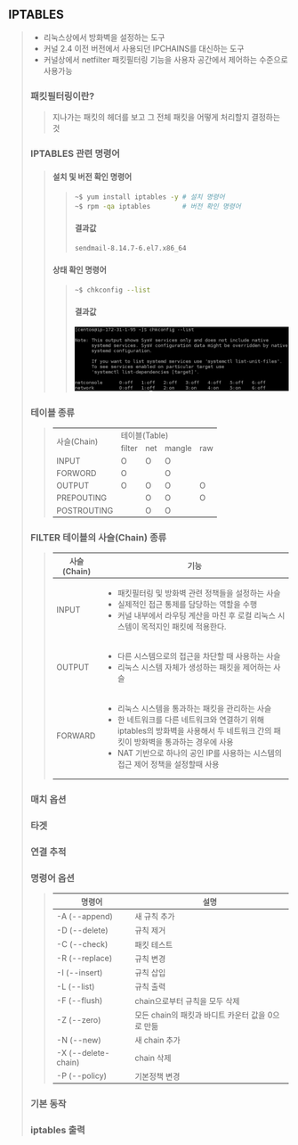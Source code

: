 ## IPTABLES
> - 리눅스상에서 방화벽을 설정하는 도구
> - 커널 2.4 이전 버전에서 사용되던 IPCHAINS를 대신하는 도구
> - 커널상에서 netfilter 패킷필터링 기능을 사용자 공간에서 제어하는 수준으로 사용가능
> ### 패킷필터링이란?
>> 지나가는 패킷의 헤더를 보고 그 전체 패킷을 어떻게 처리할지 결정하는 것
> ### IPTABLES 관련 명령어
>> #### 설치 및 버전 확인 명령어
>>> ```bash 
>>> ~$ yum install iptables -y # 설치 명령어
>>> ~$ rpm -qa iptables        # 버전 확인 명령어
>>> ```
>>> #### 결과값
>>> ```bash
>>> sendmail-8.14.7-6.el7.x86_64
>>> ```
>> #### 상태 확인 명령어
>>> ```bash
>>> ~$ chkconfig --list
>>> ```
>>> #### 결과값
>>> ![iptables_chkconfig_result](/image/220420_001_iptables_chkconfig_result.png)
> ### 테이블 종류
>> <table style="text-align='center'"> 
>>  <tr>
>>    <td rowspan='2'>사슬(Chain)</td>
>>    <td colspan='4'>테이블(Table)</td>
>>  </tr>
>>  <tr>
>>    <td>filter</td>
>>    <td>net</td>
>>    <td>mangle</td>
>>    <td>raw</td>
>>  </tr>
>>  <tr>
>>    <td>INPUT</td>
>>    <td>O</td>
>>    <td>O</td>
>>    <td>O</td>
>>    <td></td>
>>  </tr>
>>  <tr>
>>    <td>FORWORD</td>
>>    <td>O</td>
>>    <td></td>
>>    <td>O</td>
>>    <td></td>
>>  </tr>
>>  <tr>
>>    <td>OUTPUT</td>
>>    <td>O</td>
>>    <td>O</td>
>>    <td>O</td>
>>    <td>O</td>
>>  </tr>
>>  <tr>
>>    <td>PREPOUTING</td>
>>    <td></td>
>>    <td>O</td>
>>    <td>O</td>
>>    <td>O</td>
>>  </tr>
>>  <tr>
>>    <td>POSTROUTING</td>
>>    <td></td>
>>    <td>O</td>
>>    <td>O</td>
>>    <td></td>
>>  </tr>
>> </table>  
> ### FILTER 테이블의 사슬(Chain) 종류
>> |사슬(Chain)|기능|
>> |---|---|
>> |INPUT|<ul><li>패킷필터링 및 방화벽 관련 정책들을 설정하는 사슬</li><li>실제적인 접근 통제를 담당하는 역할을 수행</li><li>커널 내부에서 라우팅 계산을 마친 후 로컬 리눅스 시스템이 목적지인 패킷에 적용한다.</li></ul>|
>> |OUTPUT|<ul><li>다른 시스템으로의 접근을 차단할 때 사용하는 사슬</li><li>리눅스 시스템 자체가 생성하는 패킷을 제어하는 사슬</li></ul>|
>> |FORWARD|<ul><li>리눅스 시스템을 통과하는 패킷을 관리하는 사슬</li><li>한 네트워크를 다른 네트워크와 연결하기 위해 iptables의 방화벽을 사용해서 두 네트워크 간의 패킷이 방화벽을 통과하는 경우에 사용</li><li>NAT 기반으로 하나의 공인 IP를 사용하는 시스템의 접근 제어 정책을 설정할때 사용</li></ul>|
> ### 매치 옵션
> ### 타겟
> ### 연결 추적
> ### 명령어 옵션
>> |명령어|설명|
>> |---|---|
>> |-A (--append)|새 규칙 추가|
>> |-D (--delete)|규칙 제거|
>> |-C (--check)|패킷 테스트|
>> |-R (--replace)|규칙 변경|
>> |-I (--insert)|규칙 삽입|
>> |-L (--list)|규칙 출력|
>> |-F (--flush)|chain으로부터 규칙을 모두 삭제|
>> |-Z (--zero)|모든 chain의 패킷과 바디트 카운터 값을 0으로 만듦|
>> |-N (--new)|새 chain 추가|
>> |-X (--delete-chain)|chain 삭제|
>> |-P (--policy)|기본정책 변경|
> ### 기본 동작
> ### iptables 출력
